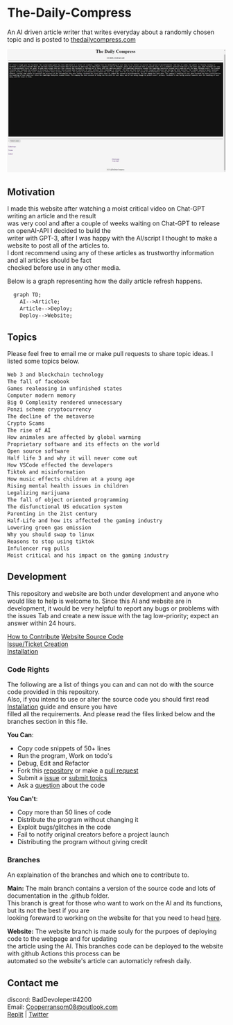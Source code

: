 # The-Daily-Compress
An AI driven article writer that writes everyday about a randomly chosen topic and is posted to [thedailycompress.com](https://itzcozi.github.io/The-Daily-Compress/)

![Website article](.github/TDC.Home.jpg "Website article")


## Motivation
I made this website after watching a moist critical video on Chat-GPT writing an article and the result  
was very cool and after a couple of weeks waiting on Chat-GPT to release on openAI-API I decided to build the  
writer with GPT-3, after I was happy with the AI/script I thought to make a website to post all of the articles to.  
I dont recommend using any of these articles as trustworthy information and all articles should be fact  
checked before use in any other media.

Below is a graph representing how the daily article refresh happens.
```mermaid
  graph TD;
    AI-->Article;
    Article-->Deploy;
    Deploy-->Website;
  ```

## Topics
Please feel free to email me or make pull requests to share topic ideas. I listed some topics below.

```
Web 3 and blockchain technology
The fall of facebook
Games realeasing in unfinished states
Computer modern memory
Big O Complexity rendered unnecessary
Ponzi scheme cryptocurrency
The decline of the metaverse
Crypto Scams
The rise of AI
How animales are affected by global warming
Proprietary software and its effects on the world
Open source software
Half life 3 and why it will never come out
How VSCode effected the developers
Tiktok and misinformation
How music effects children at a young age
Rising mental health issues in children
Legalizing marijuana
The fall of object oriented programming
The disfunctional US education system
Parenting in the 21st century
Half-Life and how its affected the gaming industry
Lowering green gas emission
Why you should swap to linux
Reasons to stop using tiktok
Infulencer rug pulls
Moist critical and his impact on the gaming industry
```


## Development
This repository and website are both under development and anyone who would like to help is welcome to.
Since this AI and website are in development, it would be very helpful to report any bugs or problems with the issues
Tab and create a new issue with the tag low-priority; expect an answer within 24 hours.

[How to Contribute](.github/HOW-TO:Contribute.md)
[Website Source Code](https://github.com/itzCozi/The-Daily-Compress/tree/website)  
[Issue/Ticket Creation](https://github.com/itzCozi/The-Daily-Compress/blob/main/.github/HOW-TO:Create_Ticket.md)  
[Installation](https://github.com/itzCozi/The-Daily-Compress/blob/main/.github/HOW-TO:Install-Project.md)


### Code Rights
The following are a list of things you can and can not do with the source code provided in this repository.  
Also, if you intend to use or alter the source code you should first read [Installation](https://github.com/itzCozi/The-Daily-Compress/blob/main/.github/HOW-TO:Install-Project.md) guide and ensure you have  
filled all the requirements. And please read the files linked below and the branches section in this file. 

**You Can**: 
* Copy code snippets of 50+ lines 
* Run the program, Work on todo's 
* Debug, Edit and Refactor
* Fork this [repository](.github/HOW-TO:Contribute.md) or make a [pull request](.github/HOW-TO:Contribute.md)
* Submit a [issue](.github/HOW-TO:Create_Ticket.md) or [submit topics](https://github.com/itzCozi/The-Daily-Compress/issues/new?assignees=&labels=Priority%3A+medium%2C+Topic-submission&template=topic-submission.md&title=)
* Ask a [question](https://github.com/itzCozi/The-Daily-Compress/issues/new?assignees=&labels=Priority%3A+medium%2C+Topic-submission&template=question.md&title=) about the code

**You Can't**:
* Copy more than 50 lines of code
* Distribute the program without changing it
* Exploit bugs/glitches in the code
* Fail to notify original creators before a project launch 
* Distributing the program without giving credit

### Branches
An explaination of the branches and which one to contribute to.

**Main:** The main branch contains a version of the source code and lots of documentation in the .github folder.  
This branch is great for those who want to work on the AI and its functions, but its not the best if you are  
looking foreward to working on the website for that you need to head [here](https://github.com/itzCozi/The-Daily-Compress/tree/website). 

**Website:** The website branch is made souly for the purpoes of deploying code to the webpage and for updating  
the article using the AI. This branches code can be deployed to the website with github Actions this process can be  
automated so the website's article can automaticly refresh daily. 


## Contact me
discord: BadDevoleper#4200                                                                                                 
Email: Cooperransom08@outlook.com                                                                                          
[Replit](https://replit.com/@cozi08) | 
[Twitter](https://twitter.com/ransom_cooper)
